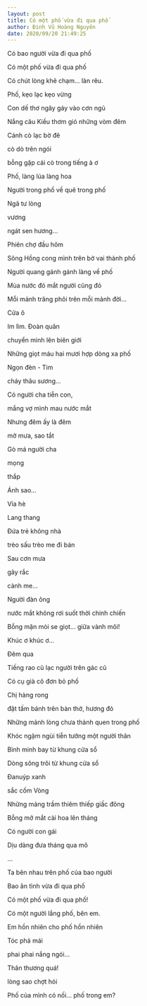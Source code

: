 ```yaml
---
layout: post
title: Có một phố vừa đi qua phố
author: Đinh Vũ Hoàng Nguyên
date: 2020/09/20 21:49:25
---
```


Có bao người vừa đi qua phố

Có một phố vừa đi qua phố

Có chút lòng khẽ chạm… làn rêu.

Phố, kẹo lạc kẹo vừng

Con dế thơ ngây gáy vào cơn ngủ

Nắng câu Kiều thơm gió những vòm đêm

Cánh cò lạc bờ đê

cò dò trên ngói

bỗng gặp cái cò trong tiếng à ơ

Phố, làng lúa làng hoa

Người trong phố về quê trong phố

Ngã tư lòng

vương

ngát sen hương…

Phiên chợ đầu hôm

Sông Hồng cong mình trên bờ vai thành phố

Người quang gánh gánh làng về phố

Mùa nước đỏ mắt người cũng đỏ

Mỗi mảnh trăng phôi trên mỗi mảnh đời…

Cửa ô

Im lìm. Đoàn quân

chuyển mình lên biên giới

Những giọt máu hai mươi hợp dòng xa phố

Ngọn đèn - Tim

cháy thâu sương…

Có người cha tiễn con,

mắng vợ mình mau nước mắt

Nhưng đêm ấy là đêm

mờ mưa, sao tắt

Gò má người cha

mọng

thắp

Ánh sao…

Vỉa hè

Lang thang

Đứa trẻ không nhà

trèo sấu trèo me đi bán

Sau cơn mưa

gãy rắc

cành me…

Người đàn ông

nước mắt không rơi suốt thời chinh chiến

Bỗng mặn mòi se giọt… giữa vành môi!

Khúc ơ khúc ơ…

Đêm qua

Tiếng rao cũ lạc người trên gác cũ

Có cụ già cô đơn bỏ phố

Chị hàng rong

đặt tấm bánh trên bàn thờ, hương đỏ

Những mảnh lòng chưa thành quen trong phố

Khóc ngậm ngùi tiễn tưởng một người thân

Bình minh bay từ khung cửa sổ

Dòng sông trôi từ khung cửa sổ

Đanuýp xanh

sắc cốm Vòng

Những mảng trầm thiêm thiếp giấc đông

Bỗng mở mắt cài hoa lên tháng

Có người con gái

Dịu dàng đưa tháng qua mô

…

Ta bên nhau trên phố của bao người

Bao ân tình vừa đi qua phố

Có một phố vừa đi qua phố!

Có một người lắng phố, bên em.

Em hồn nhiên cho phố hồn nhiên

Tóc phả mái

phai phai nắng ngói…

Thân thương quá!

lòng sao chợt hỏi

Phố của mình có nối… phố trong em?
